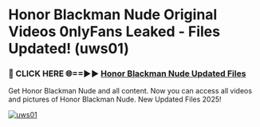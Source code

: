# Honor Blackman Nude Original Videos 0nlyFans Leaked - Files Updated! (uws01)

<h3>🔴 CLICK HERE 🌐==►► <a href="https://tinyurl.com/4mcuefdz" rel="nofollow">Honor Blackman Nude Updated Files</a></h3>

Get Honor Blackman Nude and all content. Now you can access all videos and pictures of Honor Blackman Nude. New Updated Files 2025!

[![uws01](https://i.imgur.com/StAQSOY.gif)](https://tinyurl.com/4mcuefdz)
